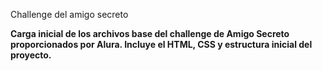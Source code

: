 Challenge del amigo secreto

**Carga inicial de los archivos base del challenge de Amigo Secreto proporcionados por Alura. Incluye el HTML, CSS y estructura inicial del proyecto.**
